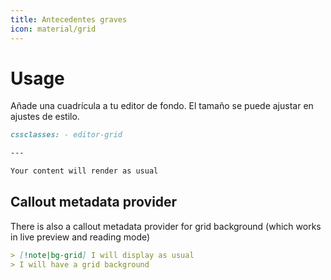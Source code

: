 ```yaml
---
title: Antecedentes graves
icon: material/grid
---
```


# Usage

Añade una cuadrícula a tu editor de fondo. El tamaño se puede ajustar en ajustes de estilo.

```md
cssclasses: - editor-grid

---

Your content will render as usual
```

## Callout metadata provider

There is also a callout metadata provider for grid background (which works in
live preview and reading mode)

```md
> [!note|bg-grid] I will display as usual
> I will have a grid background
```
